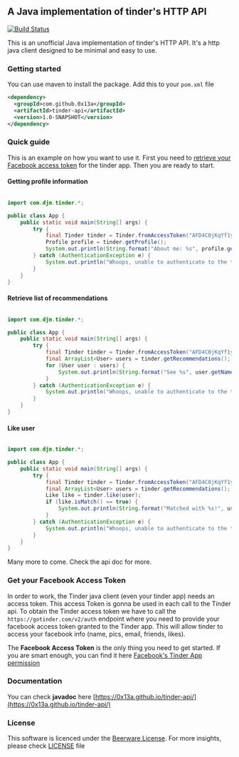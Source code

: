 ## A Java implementation of tinder's HTTP API

[![Build Status](https://travis-ci.org/0x13a/tinder-api.svg?branch=master)](https://travis-ci.org/0x13a/tinder-api)

This is an unofficial Java implementation of tinder's HTTP API. It's a http java client designed to be minimal and easy to use.

### Getting started

You can use maven to install the package. Add this to your `pom.xml` file

```xml
<dependency>
  <groupId>com.github.0x13a</groupId>
  <artifactId>tinder-api</artifactId>
  <version>1.0-SNAPSHOT</version>
</dependency>
```

### Quick guide

This is an example on how you want to use it. First you need to [retrieve your Facebook access token](#get-your-facebook-access-token) for the tinder app. Then you are ready to start.

#### Getting profile information

```java

import com.djm.tinder.*;

public class App {
    public static void main(String[] args) {
        try {
            final Tinder tinder = Tinder.fromAccessToken("AFD4C0jKqYf1y1NWeJzaZ8Vv0r4kNaXD");
            Profile profile = tinder.getProfile();
            System.out.println(String.format("About me: %s", profile.getName()));
        } catch (AuthenticationException e) {
            System.out.println("Whoops, unable to authenticate to the tinder API. Check your Facebook access token / app's permissions.");
        }
    }
}
```

#### Retrieve list of recommendations

```java

import com.djm.tinder.*;

public class App {
    public static void main(String[] args) {
        try {
            final Tinder tinder = Tinder.fromAccessToken("AFD4C0jKqYf1y1NWeJzaZ8Vv0r4kNaXD");
            final ArrayList<User> users = tinder.getRecommendations();
            for (User user : users) {
                System.out.println(String.format("See %s", user.getName()));
            }
        } catch (AuthenticationException e) {
            System.out.println("Whoops, unable to authenticate to the tinder API. Check your Facebook access token / app's permissions.");
        }
    }
}
```

#### Like user

```java

import com.djm.tinder.*;

public class App {
    public static void main(String[] args) {
        try {
            final Tinder tinder = Tinder.fromAccessToken("AFD4C0jKqYf1y1NWeJzaZ8Vv0r4kNaXD");
            final ArrayList<User> users = tinder.getRecommendations();
            Like like = tinder.like(user);
            if (like.isMatch() == true) {
                System.out.println(String.format("Matched with %s!", user.getName()));
            }
        } catch (AuthenticationException e) {
            System.out.println("Whoops, unable to authenticate to the tinder API. Check your Facebook access token / app's permissions.");
        }
    }
}
```

Many more to come. Check the api doc for more.

### Get your Facebook Access Token

In order to work, the Tinder java client (even your tinder app) needs an access token.
This access Token is gonna be used in each call to the Tinder api. To obtain the Tinder access token we have to call the `https://gotinder.com/v2/auth` endpoint
where you need to provide your facebook access token
granted to the Tinder app. This will allow tinder to access your facebook info (name, pics, email, friends, likes).

The **Facebook Access Token** is the only thing you need to get started.
If you are smart enough, you can find it here [Facebook's Tinder App permission](https://www.facebook.com/v2.6/dialog/oauth?redirect_uri=fb464891386855067%3A%2F%2Fauthorize%2F&scope=user_birthday,user_photos,user_education_history,email,user_relationship_details,user_friends,user_work_history,user_likes&response_type=token%2Csigned_request&client_id=464891386855067)

### Documentation

You can check **javadoc** here [https://0x13a.github.io/tinder-api/](https://0x13a.github.io/tinder-api/)

### License

This software is licenced under the [Beerware License](https://fedoraproject.org/wiki/Licensing/Beerware). For more insights, please check [LICENSE](LICENSE) file